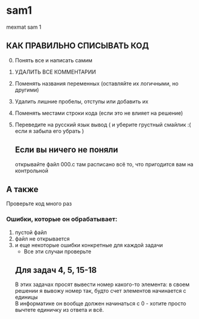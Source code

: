 # sam1
mexmat sam 1

## КАК ПРАВИЛЬНО СПИСЫВАТЬ КОД
0) Понять все и написать самим
1) УДАЛИТЬ ВСЕ КОММЕНТАРИИ
2) Поменять названия переменных (оставляйте их логичными, но другими)
3) Удалить лишние пробелы, отступы или добавить их
4) Поменять местами строки кода (если это не влияет на решение)
5) Переведите на русский язык вывод ( и уберите грустный смайлик :( если я забыла его убрать )

   ## Если вы ничего не поняли
   открывайте файл 000.с там расписано всё то, что пригодится вам на контрольной

## А также
Проверьте код много раз
### Ошибки, которые он обрабатывает:
1) пустой файл
2) файл не открывается
3) и еще некоторые ошибки конкретные для каждой задачи
    - Все эти случаи проверьте
   ## Для задач 4, 5, 15-18
   В этих задачах просят вывести номер какого-то элемента: в своем решении я вывожу номер так, будто счет элементов начинается с единицы\
   В информатике он вообще должен начинаться с 0 - хотите просто вычтете единичку из ответа и всё.
